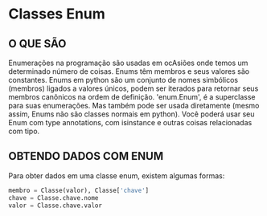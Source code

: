 # Classes Enum

## O QUE SÃO

Enumerações na programação são usadas em ocAsiões onde temos um determinado número de coisas. Enums têm membros e seus valores são constantes. Enums em python são um conjunto de nomes simbólicos (membros) ligados a valores únicos, podem ser iterados para retornar seus membros canônicos na ordem de definição. 'enum.Enum', é a superclasse para suas enumerações. Mas também pode ser usada diretamente (mesmo assim, Enums não são classes normais em python). Você poderá usar seu Enum com type annotations, com isinstance e outras coisas relacionadas com tipo.

## OBTENDO DADOS COM ENUM

Para obter dados em uma classe enum, existem algumas formas:

~~~python
membro = Classe(valor), Classe['chave']
chave = Classe.chave.nome
valor = Classe.chave.valor
~~~